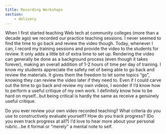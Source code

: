 ```yaml
---
title: Recording Workshops
section:
    - delivery 
---
```


When I first started teaching Web tech at community colleges (more than a decade ago) we recorded our practice teaching sessions. I never seemed to find the time to go back and review the video though. Today, whenever I can, I record my training sessions and provide the video to the students for review. It only adds a little bit of extra time to set up. Rendering the video can generally be done as a background process (even though it takes forever), making an overall addition of 1-2 hours of time per day of training. I know my students appreciate the safety net of being able to go back and review the materials. It gives them the freedom to let some topics “go”, knowing they can review the video later if they need to. Even if I could carve out the time to go back and review my own videos, I wonder if I’d know how to perform a useful critique of my own work. I definitely know how to be hard on myself…but being critical is hardly the same as receive a genuinely useful critique.

Do you ever review your own video recorded teaching? What criteria do you use to constructively evaluate yourself? How do you track progress? (Do you even track progress at all?) I’d love to hear more about your personal rubric…be it formal or “merely” a mental note to self.
